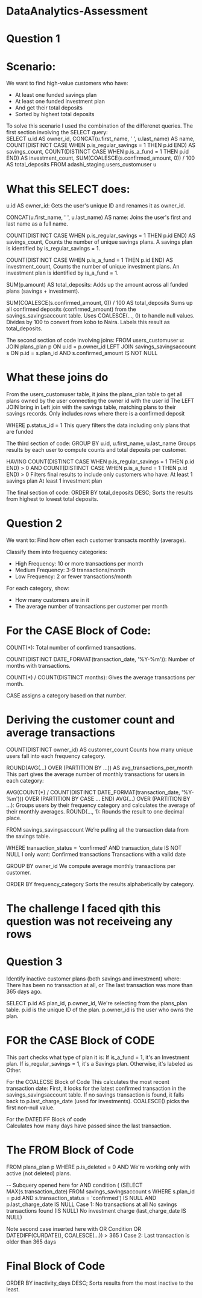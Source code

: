 # DataAnalytics-Assessment
# Question 1
# Scenario:
We want to find high-value customers who have:
- At least one funded savings plan
- At least one funded investment plan
- And get their total deposits
- Sorted by highest total deposits

To solve this scenario I used the combination of the differenet queries.
The first section involving the SELECT query:  
SELECT 
    u.id AS owner_id,
    CONCAT(u.first_name, ' ', u.last_name) AS name,
    COUNT(DISTINCT CASE WHEN p.is_regular_savings = 1 THEN p.id END) AS savings_count,
    COUNT(DISTINCT CASE WHEN p.is_a_fund = 1 THEN p.id END) AS investment_count,
    SUM(COALESCE(s.confirmed_amount, 0)) / 100 AS total_deposits
FROM 
    adashi_staging.users_customuser u

# What this SELECT does:
u.id AS owner_id:
Gets the user's unique ID and renames it as owner_id.

CONCAT(u.first_name, ' ', u.last_name) AS name:
Joins the user's first and last name as a full name.

COUNT(DISTINCT CASE WHEN p.is_regular_savings = 1 THEN p.id END) AS savings_count,
Counts the number of unique savings plans.
A savings plan is identified by is_regular_savings = 1.

COUNT(DISTINCT CASE WHEN p.is_a_fund = 1 THEN p.id END) AS investment_count,
Counts the number of unique investment plans.
An investment plan is identified by is_a_fund = 1.

SUM(p.amount) AS total_deposits:
Adds up the amount across all funded plans (savings + investment).

SUM(COALESCE(s.confirmed_amount, 0)) / 100 AS total_deposits
Sums up all confirmed deposits (confirmed_amount) from the savings_savingsaccount table.
Uses COALESCE(..., 0) to handle null values.
Divides by 100 to convert from kobo to Naira.
Labels this result as total_deposits.

The second section of code involving joins:
FROM users_customuser u:
JOIN plans_plan p ON u.id = p.owner_id
LEFT JOIN 
savings_savingsaccount s ON p.id = s.plan_id AND s.confirmed_amount IS NOT NULL

# What these joins do
From the users_customuser table, it joins the plans_plan table to get all plans owned by the user connecting the owner id with the user id
The LEFT JOIN bring in Left join with the savings table, matching plans to their savings records.
Only includes rows where there is a confirmed deposit

WHERE 
    p.status_id = 1
This query filters the data including only  plans that are funded

The third section of code:
GROUP BY u.id, u.first_name, u.last_name
Groups results by each user to compute counts and total deposits per customer.

HAVING 
    COUNT(DISTINCT CASE WHEN p.is_regular_savings = 1 THEN p.id END) > 0
    AND COUNT(DISTINCT CASE WHEN p.is_a_fund = 1 THEN p.id END) > 0
Filters final results to include only customers who have:
At least 1 savings plan
At least 1 investment plan

The final section of code:
ORDER BY total_deposits DESC;
Sorts the results from highest to lowest total deposits.

# Question 2
We want to:
Find how often each customer transacts monthly (average).

Classify them into frequency categories:
- High Frequency: 10 or more transactions per month
- Medium Frequency: 3–9 transactions/month
- Low Frequency: 2 or fewer transactions/month

For each category, show:
- How many customers are in it
- The average number of transactions per customer per month

# For the CASE Block of Code:
COUNT(*): Total number of confirmed transactions.

COUNT(DISTINCT DATE_FORMAT(transaction_date, '%Y-%m')): Number of months with transactions.

COUNT(*) / COUNT(DISTINCT months): Gives the average transactions per month.

CASE assigns a category based on that number.

# Deriving the customer count and average transactions
COUNT(DISTINCT owner_id) AS customer_count
Counts how many unique users fall into each frequency category.

ROUND(AVG(...) OVER (PARTITION BY ...)) AS avg_transactions_per_month
This part gives the average number of monthly transactions for users in each category:

AVG(COUNT(*) / COUNT(DISTINCT DATE_FORMAT(transaction_date, '%Y-%m')))
OVER (PARTITION BY CASE ... END)
AVG(...) OVER (PARTITION BY ...): Groups users by their frequency category and calculates the average of their monthly averages.
ROUND(..., 1): Rounds the result to one decimal place.

FROM savings_savingsaccount
We’re pulling all the transaction data from the savings table.

WHERE transaction_status = 'confirmed' AND transaction_date IS NOT NULL
I only want:
Confirmed transactions
Transactions with a valid date

GROUP BY owner_id
We compute average monthly transactions per customer.

ORDER BY frequency_category
Sorts the results alphabetically by category. 

# The challenge I faced qith this question was not receiveing any rows

# Question 3
Identify inactive customer plans (both savings and investment) where:
There has been no transaction at all, or
The last transaction was more than 365 days ago.

SELECT 
    p.id AS plan_id,
    p.owner_id,
We're selecting from the plans_plan table.
p.id is the unique ID of the plan.
p.owner_id is the user who owns the plan.

# FOR the CASE Block of CODE
This part checks what type of plan it is:
If is_a_fund = 1, it's an Investment plan.
If is_regular_savings = 1, it's a Savings plan.
Otherwise, it's labeled as Other.

For the COALECSE Block of Code
This calculates the most recent transaction date:
First, it looks for the latest confirmed transaction in the savings_savingsaccount table.
If no savings transaction is found, it falls back to p.last_charge_date (used for investments).
COALESCE() picks the first non-null value.

For the DATEDIFF Block of code   
Calculates how many days have passed since the last transaction.

# The FROM Block of Code
FROM plans_plan p
WHERE
    p.is_deleted = 0 AND
We're working only with active (not deleted) plans.

-- Subquery opened here for AND condition
    (
        (SELECT MAX(s.transaction_date)
         FROM savings_savingsaccount s
         WHERE s.plan_id = p.id AND s.transaction_status = 'confirmed') IS NULL
        AND p.last_charge_date IS NULL
Case 1: No transactions at all
No savings transactions found (IS NULL)
No investment charge (last_charge_date IS NULL)

Note second case inserted here with OR Condition
        OR DATEDIFF(CURDATE(), COALESCE(...)) > 365
    )
Case 2: Last transaction is older than 365 days

# Final Block of Code
ORDER BY inactivity_days DESC;
Sorts results from the most inactive to the least.
